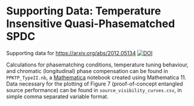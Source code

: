 # Supporting Data: Temperature Insensitive Quasi-Phasematched SPDC
Supporting data for https://arxiv.org/abs/2012.05134
[![DOI](https://zenodo.org/badge/DOI/10.5281/zenodo.4663932.svg)](https://doi.org/10.5281/zenodo.4663932)

Calculations for phasematching conditions, temperature tuning behaviour, and chromatic (longitudinal) phase compensation can be found in `PPKTP_TypeII.nb`, a [Mathematica](https://www.wolfram.com/mathematica/) notebook created using Mathematica 11. Data necessary for the plotting of Figure 7 (proof-of-concept entangled source performance) can be found in `source_visibility_curves.csv`, in simple comma separated variable format.
